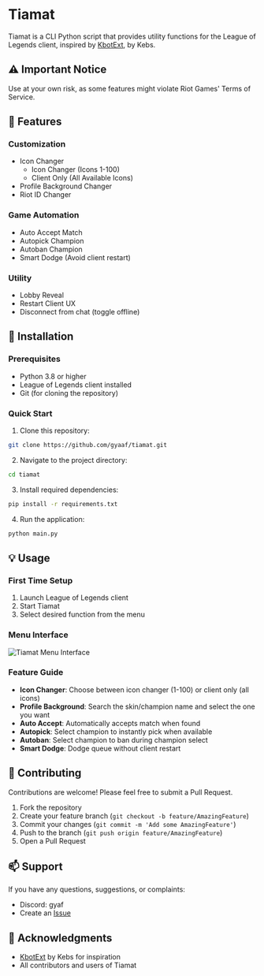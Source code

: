 # Tiamat

Tiamat is a CLI Python script that provides utility functions for the League of Legends client, inspired by [KbotExt](https://github.com/KebsCS/KBotExt/), by Kebs.

## ⚠️ Important Notice
Use at your own risk, as some features might violate Riot Games' Terms of Service.

## 🌟 Features

### Customization
* Icon Changer
  * Icon Changer (Icons 1-100)
  * Client Only (All Available Icons)
* Profile Background Changer
* Riot ID Changer

### Game Automation
* Auto Accept Match
* Autopick Champion
* Autoban Champion
* Smart Dodge (Avoid client restart)

### Utility
* Lobby Reveal
* Restart Client UX
* Disconnect from chat (toggle offline)

## 🚀 Installation

### Prerequisites
- Python 3.8 or higher
- League of Legends client installed
- Git (for cloning the repository)

### Quick Start
1. Clone this repository:
```bash
git clone https://github.com/gyaaf/tiamat.git
```

2. Navigate to the project directory:
```bash
cd tiamat
```

3. Install required dependencies:
```bash
pip install -r requirements.txt
```

4. Run the application:
```bash
python main.py
```

## 💡 Usage

### First Time Setup
1. Launch League of Legends client
2. Start Tiamat
3. Select desired function from the menu

### Menu Interface
![Tiamat Menu Interface](https://i.imgur.com/00r0SqO.png)

### Feature Guide
* **Icon Changer**: Choose between icon changer (1-100) or client only (all icons)
* **Profile Background**: Search the skin/champion name and select the one you want
* **Auto Accept**: Automatically accepts match when found
* **Autopick**: Select champion to instantly pick when available
* **Autoban**: Select champion to ban during champion select
* **Smart Dodge**: Dodge queue without client restart

## 🤝 Contributing
Contributions are welcome! Please feel free to submit a Pull Request.

1. Fork the repository
2. Create your feature branch (`git checkout -b feature/AmazingFeature`)
3. Commit your changes (`git commit -m 'Add some AmazingFeature'`)
4. Push to the branch (`git push origin feature/AmazingFeature`)
5. Open a Pull Request

## 📫 Support
If you have any questions, suggestions, or complaints:
- Discord: gyaf
- Create an [Issue](https://github.com/gyaaf/tiamat/issues)

## 🙏 Acknowledgments
* [KbotExt](https://github.com/KebsCS/KBotExt/) by Kebs for inspiration
* All contributors and users of Tiamat